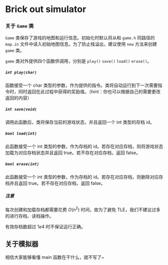 # Brick out simulator

### 关于 ``Game`` 类

``Game`` 类保存了游戏的地图和运行信息。初始化时默认将从和 ``game.h`` 同路径的 ``map.in`` 文件中读入初始地图信息。为了防止栈溢出，建议使用 ``new`` 方法来创建 ``game`` 类。

``game`` 类对外提供四个函数供调用，分别是 ``play()`` ``save()`` ``load()`` ``erase()``。

##### ``int play(char)``

函数接受一个 char 类型的参数，作为提供的指令。类将自动运行到下一次需要指令时，同时返回在此过程中获得的奖励值。（hint：你也可以根据自己的需要更改返回的内容）

##### ``int save(void)``

调用此函数后，类将保存当前的游戏状态，并且返回一个 int 类型的存档 id。

##### ``bool load(int)``

此函数接受一个 int 类型的参数，作为存档的 id。若存在对应存档，则将游戏状态加载为对应存档状态并且返回 true。若不存在对应存档，返回 false。

##### ``bool erase(int)``

此函数接受一个 int 类型的参数，作为存档的 id。若存在对应存档，则删除对应存档并且返回 true。若不存在对应存档，返回 false。

##### 注意

每次创建和加载存档都需要花费 $O(n^2)$ 时间，故为了避免 TLE，我们不建议过多的进行存档、读档操作。

有效存档数超过 $1e4$ 时不保证运行正确。

## 关于模拟器

相信大家能够看懂 main 函数在干什么，就不写了~
